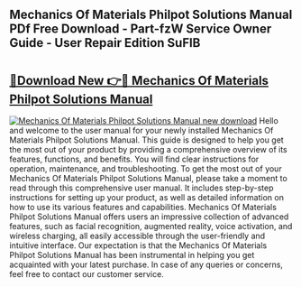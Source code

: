 ## Mechanics Of Materials Philpot Solutions Manual PDf Free Download - Part-fzW Service Owner Guide - User Repair Edition SuFlB

# <h2><a href="http://bc47521.oget.top/?id=Mechanics+Of+Materials+Philpot+Solutions+Manual">🔗Download New 👉🔴 Mechanics Of Materials Philpot Solutions Manual</a></h2>

[![Mechanics Of Materials Philpot Solutions Manual new download](https://i.imgur.com/5g1atiW.png)](http://bc47521.oget.top/?id=Mechanics+Of+Materials+Philpot+Solutions+Manual)
Hello and welcome to the user manual for your newly installed Mechanics Of Materials Philpot Solutions Manual. This guide is designed to help you get the most out of your product by providing a comprehensive overview of its features, functions, and benefits. You will find clear instructions for operation, maintenance, and troubleshooting. To get the most out of your Mechanics Of Materials Philpot Solutions Manual, please take a moment to read through this comprehensive user manual. It includes step-by-step instructions for setting up your product, as well as detailed information on how to use its various features and capabilities. Mechanics Of Materials Philpot Solutions Manual offers users an impressive collection of advanced features, such as facial recognition, augmented reality, voice activation, and wireless charging, all easily accessible through the user-friendly and intuitive interface. Our expectation is that the Mechanics Of Materials Philpot Solutions Manual has been instrumental in helping you get acquainted with your latest purchase. In case of any queries or concerns, feel free to contact our customer service.
